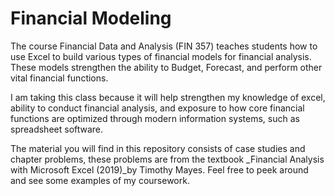 # Financial Modeling

The course Financial Data and Analysis  (FIN 357) teaches students how to use Excel to build various types of financial models for financial analysis. These models strengthen the ability to Budget, Forecast, and perform other vital financial functions. 

I am taking this class because it will help strengthen my knowledge of excel, ability to conduct financial analysis, and exposure to how core financial functions are optimized through modern information systems, such as spreadsheet software. 

The material you will find in this repository consists of case studies and chapter problems, these problems are from the textbook _Financial Analysis with Microsoft Excel (2019)_by Timothy Mayes. Feel free to peek around and see some examples of my coursework. 


